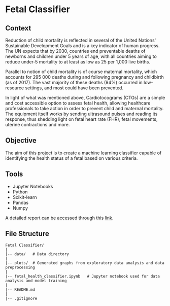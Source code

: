 # Fetal Classifier

## Context
Reduction of child mortality is reflected in several of the United Nations' Sustainable Development Goals and is a key indicator of human progress.
The UN expects that by 2030, countries end preventable deaths of newborns and children under 5 years of age, with all countries aiming to reduce under‑5 mortality to at least as low as 25 per 1,000 live births.

Parallel to notion of child mortality is of course maternal mortality, which accounts for 295 000 deaths during and following pregnancy and childbirth (as of 2017). The vast majority of these deaths (94%) occurred in low-resource settings, and most could have been prevented.

In light of what was mentioned above, Cardiotocograms (CTGs) are a simple and cost accessible option to assess fetal health, allowing healthcare professionals to take action in order to prevent child and maternal mortality. The equipment itself works by sending ultrasound pulses and reading its response, thus shedding light on fetal heart rate (FHR), fetal movements, uterine contractions and more.

## Objective
The aim of this project is to create a machine learning classifier capable of identifying the health status of a fetal based on various criteria. 

## Tools
- Jupyter Notebooks
- Python
- Scikit-learn
- Pandas
- Numpy

A detailed report can be accessed through this [link](https://drive.google.com/drive/folders/1TUfX6x9n9oxOlZlgI1FXO4XDXhRqEY_Z?usp=drive_link).

## File Structure
```
Fetal Classifier/
|
|-- data/   # Data directory
|
|-- plots/  # Generated graphs from exploratory data analysis and data preprocessing
|
|-- fetal_health_classifier.ipynb   # Jupyter notebook used for data analysis and model training
|
|-- README.md
|
|-- .gitignore
```

